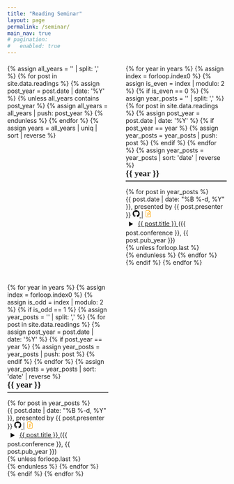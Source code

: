 ```yaml
---
title: "Reading Seminar"
layout: page
permalink: /seminar/
main_nav: true
# pagination:
#   enabled: true
---
```


<style>
.toggle-button {
    display: inline-flex;
    align-items: center;
    justify-content: center;
    width: 24px;
    height: 24px;
    background: none;
    border: none;
    border-radius: 4px;
    cursor: pointer;
    transition: all 0.2s ease;
    color: #000000;
    padding: 0;
}

.toggle-button:hover {
    background: rgba(255, 255, 255, 0.1);
    color: #000000ff;
}

.toggle-icon {
    font-size: 12px;
    transition: transform 0.3s ease;
    transform-origin: center;
}

.toggle-button.active .toggle-icon {
    transform: rotate(90deg);
}

.dotted-box {
    display: none;
    margin-top: 10px;
    padding: 15px;
    border: 1px dashed #ccc;
    background: #f9f9f9;
}

.dotted-box.active {
    display: block;
}

.year-columns {
    display: grid;
    grid-template-columns: 1fr 1fr;
    gap: 40px;
    margin-top: 20px;
}

.year-section {
    break-inside: avoid;
}

.year-section:not(:first-child) {
    margin-top: 40px;
}

.year-header {
    font-weight: bold;
    font-size: 1.4em;
    margin-bottom: 15px;
    padding-bottom: 5px;
    border-bottom: 2px solid #333;
    font-family: "Roboto Slab";
}

@media (max-width: 768px) {
    .year-columns {
        display: block;
    }
    
    .column-1, .column-2 {
        display: none;
    }
    
    .mobile-years {
        display: block;
    }
}

@media (min-width: 769px) {
    .mobile-years {
        display: none;
    }
}
</style>

<div class="year-columns">
  {% assign all_years = '' | split: ',' %}
  {% for post in site.data.readings %}
    {% assign post_year = post.date | date: '%Y' %}
    {% unless all_years contains post_year %}
      {% assign all_years = all_years | push: post_year %}
    {% endunless %}
  {% endfor %}
  {% assign years = all_years | uniq | sort | reverse %}
  
  <div class="column-1">
    {% for year in years %}
      {% assign index = forloop.index0 %}
      {% assign is_even = index | modulo: 2 %}
      {% if is_even == 0 %}
        {% assign year_posts = '' | split: ',' %}
        {% for post in site.data.readings %}
          {% assign post_year = post.date | date: '%Y' %}
          {% if post_year == year %}
            {% assign year_posts = year_posts | push: post %}
          {% endif %}
        {% endfor %}
        {% assign year_posts = year_posts | sort: 'date' | reverse %}
        <div class="year-section">
          <div class="year-header">{{ year }}</div>
          <div class="post-list">
            {% for post in year_posts %}
              <section class="post-meta">
                <div class="post-data">{{ post.date | date: "%B %-d, %Y" }}, presented by {{ post.presenter }}  
                  <a href="{{post.code_link}}" target="_blank" style="color: black"><svg xmlns="http://www.w3.org/2000/svg" width="16" height="16" fill="currentColor" class="bi bi-github" viewBox="0 0 16 16">
                 <path d="M8 0C3.58 0 0 3.58 0 8c0 3.54 2.29 6.53 5.47 7.59.4.07.55-.17.55-.38 0-.19-.01-.82-.01-1.49-2.01.37-2.53-.49-2.69-.94-.09-.23-.48-.94-.82-1.13-.28-.15-.68-.52-.01-.53.63-.01 1.08.58 1.23.82.72 1.21 1.87.87 2.33.66.07-.52.28-.87.51-1.07-1.78-.2-3.64-.89-3.64-3.95 0-.87.31-1.59.82-2.15-.08-.2-.36-1.02.08-2.12 0 0 .67-.21 2.2.82.64-.18 1.32-.27 2-.27s1.36.09 2 .27c1.53-1.04 2.2-.82 2.2-.82.44 1.1.16 1.92.08 2.12.51.56.82 1.27.82 2.15 0 3.07-1.87 3.75-3.65 3.95.29.25.54.73.54 1.48 0 1.07-.01 1.93-.01 2.2 0 .21.15.46.55.38A8.01 8.01 0 0 0 16 8c0-4.42-3.58-8-8-8"/></svg>
                  </a> | 
                  <a href="{{post.ppt_link}}" style="color: orange" target="_blank"><svg xmlns="http://www.w3.org/2000/svg" width="16" height="16" fill="currentColor" class="bi bi-file-earmark-ppt" viewBox="0 0 16 16">
                    <path d="M7 5.5a1 1 0 0 0-1 1V13a.5.5 0 0 0 1 0v-2h1.188a2.75 2.75 0 0 0 0-5.5zM8.188 10H7V6.5h1.188a1.75 1.75 0 1 1 0 3.5"/>
                    <path d="M14 4.5V14a2 2 0 0 1-2 2H4a2 2 0 0 1-2-2V2a2 2 0 0 1 2-2h5.5zm-3 0A1.5 1.5 0 0 1 9.5 3V1H4a1 1 0 0 0-1 1v12a1 1 0 0 0 1 1h8a1 1 0 0 0 1-1V4.5z"/>
                  </svg>
                  </a>
                </div>
                <span class="toggle-button" onclick="toggleDiscussion(this)">
                  <span class="toggle-icon">▶</span>
                </span>
                <span><a href="{{ post.link }}" target="_blank"> {{ post.title }} </a> ({{ post.conference }}, {{ post.pub_year }})</span>
                <div class="dotted-box">{{ post.discussion }}</div>
              </section>
              {% unless forloop.last %}<br>{% endunless %}
            {% endfor %}
          </div>
        </div>
      {% endif %}
    {% endfor %}
  </div>
  
  <div class="column-2">
    {% for year in years %}
      {% assign index = forloop.index0 %}
      {% assign is_odd = index | modulo: 2 %}
      {% if is_odd == 1 %}
        {% assign year_posts = '' | split: ',' %}
        {% for post in site.data.readings %}
          {% assign post_year = post.date | date: '%Y' %}
          {% if post_year == year %}
            {% assign year_posts = year_posts | push: post %}
          {% endif %}
        {% endfor %}
        {% assign year_posts = year_posts | sort: 'date' | reverse %}
        <div class="year-section">
          <div class="year-header">{{ year }}</div>
          <div class="post-list">
            {% for post in year_posts %}
              <section class="post-meta">
                <div class="post-data">{{ post.date | date: "%B %-d, %Y" }}, presented by {{ post.presenter }}  
                  <a href="{{post.code_link}}" target="_blank" style="color: black"><svg xmlns="http://www.w3.org/2000/svg" width="16" height="16" fill="currentColor" class="bi bi-github" viewBox="0 0 16 16">
                 <path d="M8 0C3.58 0 0 3.58 0 8c0 3.54 2.29 6.53 5.47 7.59.4.07.55-.17.55-.38 0-.19-.01-.82-.01-1.49-2.01.37-2.53-.49-2.69-.94-.09-.23-.48-.94-.82-1.13-.28-.15-.68-.52-.01-.53.63-.01 1.08.58 1.23.82.72 1.21 1.87.87 2.33.66.07-.52.28-.87.51-1.07-1.78-.2-3.64-.89-3.64-3.95 0-.87.31-1.59.82-2.15-.08-.2-.36-1.02.08-2.12 0 0 .67-.21 2.2.82.64-.18 1.32-.27 2-.27s1.36.09 2 .27c1.53-1.04 2.2-.82 2.2-.82.44 1.1.16 1.92.08 2.12.51.56.82 1.27.82 2.15 0 3.07-1.87 3.75-3.65 3.95.29.25.54.73.54 1.48 0 1.07-.01 1.93-.01 2.2 0 .21.15.46.55.38A8.01 8.01 0 0 0 16 8c0-4.42-3.58-8-8-8"/></svg>
                  </a> | 
                  <a href="{{post.ppt_link}}" style="color: orange" target="_blank"><svg xmlns="http://www.w3.org/2000/svg" width="16" height="16" fill="currentColor" class="bi bi-file-earmark-ppt" viewBox="0 0 16 16">
                    <path d="M7 5.5a1 1 0 0 0-1 1V13a.5.5 0 0 0 1 0v-2h1.188a2.75 2.75 0 0 0 0-5.5zM8.188 10H7V6.5h1.188a1.75 1.75 0 1 1 0 3.5"/>
                    <path d="M14 4.5V14a2 2 0 0 1-2 2H4a2 2 0 0 1-2-2V2a2 2 0 0 1 2-2h5.5zm-3 0A1.5 1.5 0 0 1 9.5 3V1H4a1 1 0 0 0-1 1v12a1 1 0 0 0 1 1h8a1 1 0 0 0 1-1V4.5z"/>
                  </svg>
                  </a>
                </div>
                <span class="toggle-button" onclick="toggleDiscussion(this)">
                  <span class="toggle-icon">▶</span>
                </span>
                <span><a href="{{ post.link }}" target="_blank"> {{ post.title }} </a> ({{ post.conference }}, {{ post.pub_year }})</span>
                <div class="dotted-box">{{ post.discussion }}</div>
              </section>
              {% unless forloop.last %}<br>{% endunless %}
            {% endfor %}
          </div>
        </div>
      {% endif %}
    {% endfor %}
  </div>
  
  <div class="mobile-years">
    {% for year in years %}
      {% assign year_posts = '' | split: ',' %}
      {% for post in site.data.readings %}
        {% assign post_year = post.date | date: '%Y' %}
        {% if post_year == year %}
          {% assign year_posts = year_posts | push: post %}
        {% endif %}
      {% endfor %}
      {% assign year_posts = year_posts | sort: 'date' | reverse %}
      <div class="year-section">
        <div class="year-header">{{ year }}</div>
        <div class="post-list">
          {% for post in year_posts %}
            <section class="post-meta">
              <div class="post-data">{{ post.date | date: "%B %-d, %Y" }}, presented by {{ post.presenter }}  
                <a href="{{post.code_link}}" target="_blank" style="color: black"><svg xmlns="http://www.w3.org/2000/svg" width="16" height="16" fill="currentColor" class="bi bi-github" viewBox="0 0 16 16">
               <path d="M8 0C3.58 0 0 3.58 0 8c0 3.54 2.29 6.53 5.47 7.59.4.07.55-.17.55-.38 0-.19-.01-.82-.01-1.49-2.01.37-2.53-.49-2.69-.94-.09-.23-.48-.94-.82-1.13-.28-.15-.68-.52-.01-.53.63-.01 1.08.58 1.23.82.72 1.21 1.87.87 2.33.66.07-.52.28-.87.51-1.07-1.78-.2-3.64-.89-3.64-3.95 0-.87.31-1.59.82-2.15-.08-.2-.36-1.02.08-2.12 0 0 .67-.21 2.2.82.64-.18 1.32-.27 2-.27s1.36.09 2 .27c1.53-1.04 2.2-.82 2.2-.82.44 1.1.16 1.92.08 2.12.51.56.82 1.27.82 2.15 0 3.07-1.87 3.75-3.65 3.95.29.25.54.73.54 1.48 0 1.07-.01 1.93-.01 2.2 0 .21.15.46.55.38A8.01 8.01 0 0 0 16 8c0-4.42-3.58-8-8-8"/></svg>
                </a> | 
                <a href="{{post.ppt_link}}" style="color: orange" target="_blank"><svg xmlns="http://www.w3.org/2000/svg" width="16" height="16" fill="currentColor" class="bi bi-file-earmark-ppt" viewBox="0 0 16 16">
                  <path d="M7 5.5a1 1 0 0 0-1 1V13a.5.5 0 0 0 1 0v-2h1.188a2.75 2.75 0 0 0 0-5.5zM8.188 10H7V6.5h1.188a1.75 1.75 0 1 1 0 3.5"/>
                  <path d="M14 4.5V14a2 2 0 0 1-2 2H4a2 2 0 0 1-2-2V2a2 2 0 0 1 2-2h5.5zm-3 0A1.5 1.5 0 0 1 9.5 3V1H4a1 1 0 0 0-1 1v12a1 1 0 0 0 1 1h8a1 1 0 0 0 1-1V4.5z"/>
                </svg>
                </a>
              </div>
              <span class="toggle-button" onclick="toggleDiscussion(this)">
                <span class="toggle-icon">▶</span>
              </span>
              <span><a href="{{ post.link }}" target="_blank"> {{ post.title }} </a> ({{ post.conference }}, {{ post.pub_year }})</span>
              <div class="dotted-box">{{ post.discussion }}</div>
            </section>
            {% unless forloop.last %}<br>{% endunless %}
          {% endfor %}
        </div>
      </div>
    {% endfor %}
  </div>
</div>

<script>
function toggleDiscussion(button) {
    const discussionBox = button.parentElement.querySelector('.dotted-box');
    const isActive = discussionBox.classList.contains('active');
    
    if (isActive) {
        discussionBox.classList.remove('active');
        button.classList.remove('active');
    } else {
        discussionBox.classList.add('active');
        button.classList.add('active');
    }
}

// Ensure all triangles start in the correct position
document.addEventListener('DOMContentLoaded', function() {
    const toggleButtons = document.querySelectorAll('.toggle-button');
    toggleButtons.forEach(button => {
        button.classList.remove('active');
    });
});
</script>

<!-- <div aria-label="Page navigation" >
  <ul class="pagination" style="margin-left: 43%;">
    {% if paginator.previous_page %}
      <li class="page-item">
        <a class="page-link" href="{{ paginator.previous_page_path }}" aria-label="Previous">
          <span aria-hidden="true">«</span>
        </a>
      </li>
    {% else %}
      <li class="page-item disabled">
        <span class="page-link" aria-hidden="true">«</span>
      </li>
    {% endif %}
    {% for page in (1..paginator.total_pages) %}
    {% if page == paginator.page %}
      <li class="page-item active" aria-current="page">
        <span class="page-link">{{ page }}</span>
      </li>
    {% else %}
      <li class="page-item">
        <a class="page-link" href="{{ page.url }}">{{ page }}</a>
      </li>
    {% endif %}
  {% endfor %}
    {% if paginator.next_page %}
      <li class="page-item">
        <a class="page-link" href="{{ paginator.next_page_path }}" aria-label="Next">
          <span aria-hidden="true">»</span>
        </a>
      </li>
    {% else %}
      <li class="page-item disabled">
        <span class="page-link" aria-hidden="true">»</span>
      </li>
    {% endif %}
  </ul>
</div> -->
